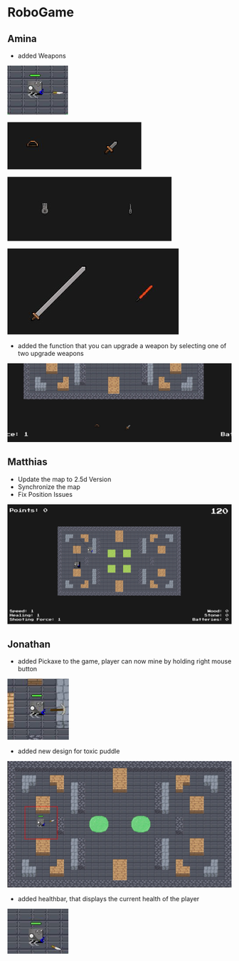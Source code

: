 # RoboGame

## Amina
- added Weapons

![](images/knife.JPG)

![](images/weapons1.JPG)

![](images/weapons2.JPG)

![](images/weapons3.JPG)

- added the function that you can upgrade a weapon by selecting one of two upgrade weapons

![](images/buttons.JPG)

## Matthias
- Update the map to 2.5d Version
- Synchronize the map
- Fix Position Issues

![](images/multiplayer.png)


## Jonathan

- added Pickaxe to the game, player can now mine by holding right mouse button

![](images/pickaxe.JPG)

- added new design for toxic puddle

![](images/toxic_puddle.JPG)

- added healthbar, that displays the current health of the player

![](images/Healthbar.JPG)
